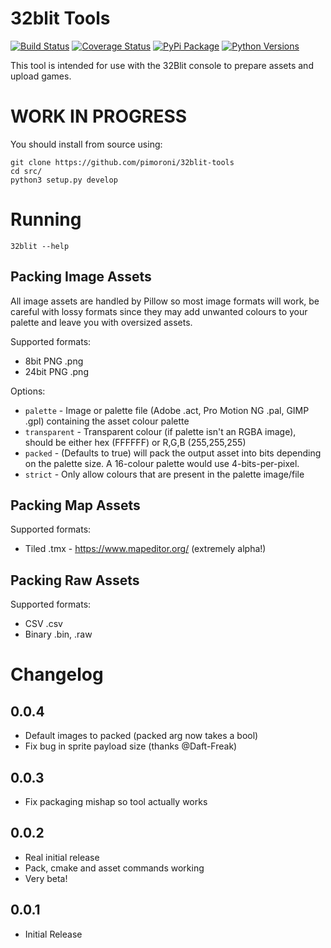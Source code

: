 # 32blit Tools

[![Build Status](https://travis-ci.com/pimoroni/32blit-tools.svg?branch=master)](https://travis-ci.com/pimoroni/32blit-tools)
[![Coverage Status](https://coveralls.io/repos/github/pimoroni/32blit-tools/badge.svg?branch=master)](https://coveralls.io/github/pimoroni/32blit-tools?branch=master)
[![PyPi Package](https://img.shields.io/pypi/v/32blit.svg)](https://pypi.python.org/pypi/32blit)
[![Python Versions](https://img.shields.io/pypi/pyversions/32blit.svg)](https://pypi.python.org/pypi/32blit)

This tool is intended for use with the 32Blit console to prepare assets and upload games.

# WORK IN PROGRESS

You should install from source using:

```
git clone https://github.com/pimoroni/32blit-tools
cd src/
python3 setup.py develop
```

# Running

```
32blit --help
```

## Packing Image Assets

All image assets are handled by Pillow so most image formats will work, be careful with lossy formats since they may add unwanted colours to your palette and leave you with oversized assets.

Supported formats:

* 8bit PNG .png
* 24bit PNG .png

Options:

* `palette` - Image or palette file (Adobe .act, Pro Motion NG .pal, GIMP .gpl) containing the asset colour palette
* `transparent` - Transparent colour (if palette isn't an RGBA image), should be either hex (FFFFFF) or R,G,B (255,255,255)
* `packed` - (Defaults to true) will pack the output asset into bits depending on the palette size. A 16-colour palette would use 4-bits-per-pixel.
* `strict` - Only allow colours that are present in the palette image/file

## Packing Map Assets

Supported formats:

* Tiled .tmx - https://www.mapeditor.org/ (extremely alpha!)

## Packing Raw Assets

Supported formats:

* CSV .csv
* Binary .bin, .raw

# Changelog

0.0.4
-----

* Default images to packed (packed arg now takes a bool)
* Fix bug in sprite payload size (thanks @Daft-Freak)

0.0.3
-----

* Fix packaging mishap so tool actually works

0.0.2
-----

* Real initial release
* Pack, cmake and asset commands working
* Very beta!

0.0.1
-----

* Initial Release
